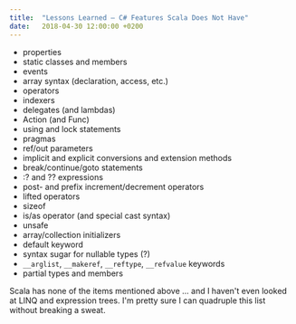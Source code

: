 ```yaml
---
title:  "Lessons Learned – C# Features Scala Does Not Have"
date:   2018-04-30 12:00:00 +0200
---
```


- properties
- static classes and members
- events
- array syntax (declaration, access, etc.)
- operators
- indexers
- delegates (and lambdas)
- Action (and Func)
- using and lock statements
- pragmas
- ref/out parameters
- implicit and explicit conversions and extension methods
- break/continue/goto statements
- :? and ?? expressions
- post- and prefix increment/decrement operators
- lifted operators
- sizeof
- is/as operator (and special cast syntax)
- unsafe
- array/collection initializers
- default keyword
- syntax sugar for nullable types (?)
- `__arglist`, `__makeref`, `__reftype`, `__refvalue` keywords
- partial types and members

Scala has none of the items mentioned above ... and I haven't even looked at LINQ and expression trees. I'm pretty sure I can quadruple this list without breaking a sweat.
